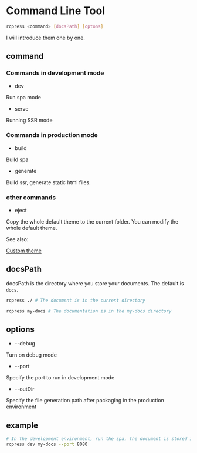 # Command Line Tool

```bash
rcpress <command> [docsPath] [optons]
```

I will introduce them one by one.

## command

### Commands in development mode

- dev

Run spa mode

- serve

Running SSR mode

### Commands in production mode

- build

Build spa

- generate

Build ssr, generate static html files.

### other commands

- eject

Copy the whole default theme to the current folder. You can modify the whole default theme.

See also:

[Custom theme](./theme)

## docsPath

docsPath is the directory where you store your documents. The default is `docs`.

```bash
rcpress ./ # The document is in the current directory

rcpress my-docs # The documentation is in the my-docs directory
```

## options

- --debug

Turn on debug mode

- --port

Specify the port to run in development mode

- --outDir

Specify the file generation path after packaging in the production environment

## example

```bash
# In the development environment, run the spa, the document is stored in my-docs, and the port is 8080.
rcpress dev my-docs --port 8080
```
